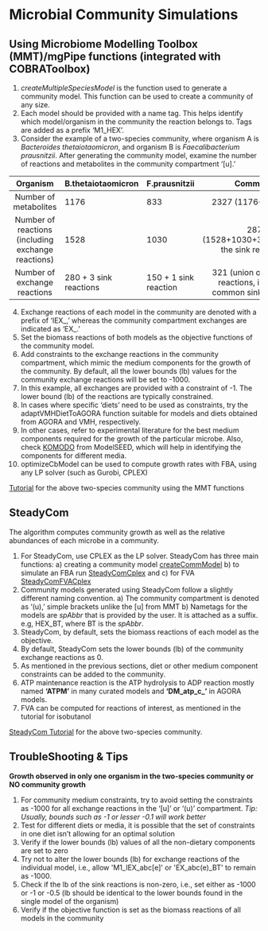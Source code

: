 # **Microbial Community Simulations**
## Using Microbiome Modelling Toolbox (MMT)/mgPipe functions (integrated with COBRAToolbox)
1. *createMultipleSpeciesModel* is the function used to generate a community model. This function can be used to create a community of any size.
2.	Each model should be provided with a name tag. This helps identify which model/organism in the community the reaction belongs to. Tags are added as a prefix ‘M1_HEX’. 
3.	Consider the example of a two-species community, where organism A is *Bacteroides thetaiotaomicron*, and organism B is *Faecalibacterium prausnitzii*. After generating the community model, examine the number of reactions and metabolites in the community compartment ‘[u].’ 

|                       Organism                       | B.thetaiotaomicron     | F.prausnitzii          |                              Community                              |
|:----------------------------------------------------:|------------------------|-----------------------|:-------------------------------------------------------------------:|
| Number of  metabolites                               |          1176          |          833          |                         2327 (1176+833+318)                         |
| Number of  reactions (including  exchange reactions) |          1528          |          1030         |          2876 (1528+1030+318(excluding the sink reactions))         |
| Number of exchange reactions                         | 280 + 3 sink reactions | 150 + 1 sink reaction | 321 (union of exchange reactions, includes 3 common sink reactions) |

4.	Exchange reactions of each model in the community are denoted with a prefix of ‘IEX_,’ whereas the community compartment exchanges are indicated as ‘EX_.’
5.	Set the biomass reactions of both models as the objective functions of the community model. 
6.	Add constraints to the exchange reactions in the community compartment, which mimic the medium components for the growth of the community. By default, all the lower bounds (lb) values for the community exchange reactions will be set to -1000.
7.	In this example, all exchanges are provided with a constraint of -1. The lower bound (lb) of the reactions are typically constrained.
8.	In cases where specific ‘diets’ need to be used as constraints, try the adaptVMHDietToAGORA function suitable for models and diets obtained from AGORA and VMH, respectively. 
9.	In other cases, refer to experimental literature for the best medium components required for the growth of the particular microbe. Also, check [KOMODO](https://komodo.modelseed.org/) from ModelSEED, which will help in identifying the components for different media. 
10.	optimizeCbModel can be used to compute growth rates with FBA, using any LP solver (such as Gurobi, CPLEX) 

[Tutorial](https://github.com/maziya/community_simulations/blob/main/MMT_tutorial.m) for the above two-species community using the MMT functions 

## **SteadyCom**
The algorithm computes community growth as well as the relative abundances of each microbe in a community. 

1.	For SteadyCom, use CPLEX as the LP solver. SteadyCom has three main functions:
    a) creating a community model [createCommModel](https://github.com/maziya/community_simulations/blob/main/createCommModel.m)
    b) to simulate an FBA run [SteadyComCplex](https://github.com/maziya/community_simulations/blob/main/SteadyComCplex.m) and 
    c) for FVA [SteadyComFVACplex](https://github.com/maziya/community_simulations/blob/main/SteadyComFVACplex.m)
2.	Community models generated using SteadyCom follow a slightly different naming convention. 
    a) The community compartment is denoted as ‘(u),’ simple brackets unlike the [u] from MMT
    b) Nametags for the models are *spAbbr* that is provided by the user. It is attached as a suffix. e.g, HEX_BT, where BT is the *spAbbr*.
3.	SteadyCom, by default, sets the biomass reactions of each model as the objective. 
4.	By default, SteadyCom sets the lower bounds (lb) of the community exchange reactions as 0. 
5.	As mentioned in the previous sections, diet or other medium component constraints can be added to the community.
6.	ATP maintenance reaction is the ATP hydrolysis to ADP reaction mostly named **‘ATPM’** in many curated models and **‘DM_atp_c_’** in AGORA models.
7.	FVA can be computed for reactions of interest, as mentioned in the tutorial for isobutanol

[SteadyCom Tutorial](https://github.com/maziya/community_simulations/blob/main/SteadyCom_tutorial.m) for the above two-species community.

## TroubleShooting & Tips
**Growth observed in only one organism in the two-species community or NO community growth**
1. For community medium constraints, try to avoid setting the constraints as -1000 for all exchange reactions in the ‘[u]’ or ‘(u)’ compartment. 
*Tip: Usually, bounds such as -1 or lesser -0.1 will work better*
2.	Test for different diets or media, it is possible that the set of constraints in one diet isn’t allowing for an optimal solution 
3.	Verify if the lower bounds (lb) values of all the non-dietary components are set to zero
4.	Try not to alter the lower bounds (lb) for exchange reactions of the individual model, i.e., allow 'M1_IEX_abc[e]' or 'EX_abc(e)_BT' to remain as -1000.
5.	Check if the lb of the sink reactions is non-zero, i.e., set either as -1000 or -1 or -0.5 (lb should be identical to the lower bounds found in the single model of the organism)
6.	Verify if the objective function is set as the biomass reactions of all models in the community

